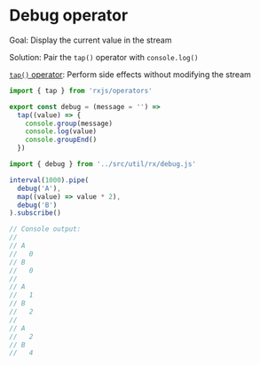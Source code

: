 # Debug operator

Goal: Display the current value in the stream

Solution: Pair the `tap()` operator with `console.log()`

[`tap()` operator](https://rxjs-dev.firebaseapp.com/api/operators/tap): Perform side effects without modifying the stream

```js
import { tap } from 'rxjs/operators'

export const debug = (message = '') =>
  tap((value) => {
    console.group(message)
    console.log(value)
    console.groupEnd()
  })
```

```js
import { debug } from '../src/util/rx/debug.js'

interval(1000).pipe(
  debug('A'),
  map((value) => value * 2),
  debug('B')
).subscribe()

// Console output:
//
// A
//   0
// B
//   0
//
// A
//   1
// B
//   2
//
// A
//   2
// B
//   4
```
